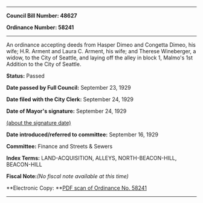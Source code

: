 

********

**Council Bill Number: 48627**
   
**Ordinance Number: 58241**
********

 An ordinance accepting deeds from Hasper Dimeo and Congetta Dimeo, his wife; H.R. Arment and Laura C. Arment, his wife; and Therese Wineberger, a widow, to the City of Seattle, and laying off the alley in block 1, Malmo's 1st Addition to the City of Seattle.

**Status:** Passed
   
**Date passed by Full Council:** September 23, 1929
   
**Date filed with the City Clerk:** September 24, 1929
   
**Date of Mayor's signature:** September 24, 1929
   
[(about the signature date)](/~public/approvaldate.htm)
   
   
   
**Date introduced/referred to committee:** September 16, 1929
   
**Committee:** Finance and Streets & Sewers
   
   
**Index Terms:** LAND-ACQUISITION, ALLEYS, NORTH-BEACON-HILL, BEACON-HILL

**Fiscal Note:**_(No fiscal note available at this time)_

**Electronic Copy: **[PDF scan of Ordinance No. 58241](/~archives/Ordinances/Ord_58241.pdf)

********

